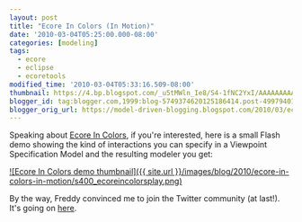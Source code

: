 ```yaml
---
layout: post
title: "Ecore In Colors (In Motion)"
date: '2010-03-04T05:25:00.000-08:00'
categories: [modeling]
tags:
  - ecore
  - eclipse
  - ecoretools
modified_time: '2010-03-04T05:33:16.509-08:00'
thumbnail: https://4.bp.blogspot.com/_u5tMWln_Ie8/S4-1fNC2YxI/AAAAAAAAAQY/zmAJo1L9Qyg/s72-c/ecoreincolorsplay.png
blogger_id: tag:blogger.com,1999:blog-5749374620125186414.post-4997940111087935286
blogger_orig_url: https://model-driven-blogging.blogspot.com/2010/03/ecore-in-colors-in-motion.html
---
```


Speaking about [Ecore In Colors](https://model-driven-blogging.blogspot.com/2010/02/ecore-in-colors.html), if you're interested, here is a small Flash demo showing the kind of interactions you can specify in a Viewpoint Specification Model and the resulting modeler you get:

[![Ecore In Colors demo thumbnail]({{ site.url }}/images/blog/2010/ecore-in-colors-in-motion/s400_ecoreincolorsplay.png)](https://literate.modeling.free.fr/modeling/designer/EcoreInColors.htm)

By the way, Freddy convinced me to join the Twitter community (at last!). It's going on [here](https://twitter.com/bruncedric).
